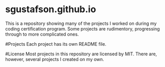 # sgustafson.github.io
This is a repository showing many of the projects I worked on during my coding certification program.  Some projects are rudimentory, progressing through to more complicated ones. 

#Projects
Each project has its own README file.

#License
Most projects in this repository are licensed by MIT.  There are, however, several projects I created on my own.
